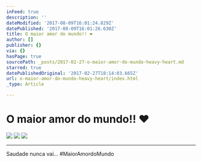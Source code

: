 ```yaml
---
inFeed: true
description: ''
dateModified: '2017-08-09T16:01:24.829Z'
datePublished: '2017-08-09T16:01:26.630Z'
title: O maior amor do mundo!! ❤️
author: []
publisher: {}
via: {}
hasPage: true
sourcePath: _posts/2017-02-27-o-maior-amor-do-mundo-heavy-heart.md
starred: true
datePublishedOriginal: '2017-02-27T18:14:03.665Z'
url: o-maior-amor-do-mundo-heavy-heart/index.html
_type: Article

---
```

# O maior amor do mundo!! ❤️
![](https://s3-us-west-2.amazonaws.com/the-grid-img/p/a4b8a801d0709e0f4ba51d2be31c82e4fa8c366d.jpg)
![](https://s3-us-west-2.amazonaws.com/the-grid-img/p/79ad81e8553b027d95a55efadcf873c684a1bd58.jpg)
![](https://s3-us-west-2.amazonaws.com/the-grid-img/p/3f5f92c896e4959c8755cf950d44035c8d84ff4b.jpg)

---

Saudade nunca vai... \#MaiorAmordoMundo